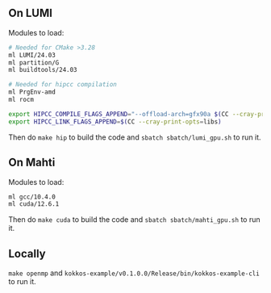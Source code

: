 ## On LUMI
Modules to load:

```bash
# Needed for CMake >3.28
ml LUMI/24.03
ml partition/G
ml buildtools/24.03

# Needed for hipcc compilation
ml PrgEnv-amd
ml rocm

export HIPCC_COMPILE_FLAGS_APPEND="--offload-arch=gfx90a $(CC --cray-print-opts=cflags)"
export HIPCC_LINK_FLAGS_APPEND=$(CC --cray-print-opts=libs)
```

Then do `make hip` to build the code and `sbatch sbatch/lumi_gpu.sh` to run it.

## On Mahti
Modules to load:

```bash
ml gcc/10.4.0
ml cuda/12.6.1
```

Then do `make cuda` to build the code and `sbatch sbatch/mahti_gpu.sh` to run it.

## Locally
`make openmp` and `kokkos-example/v0.1.0.0/Release/bin/kokkos-example-cli` to run it.
